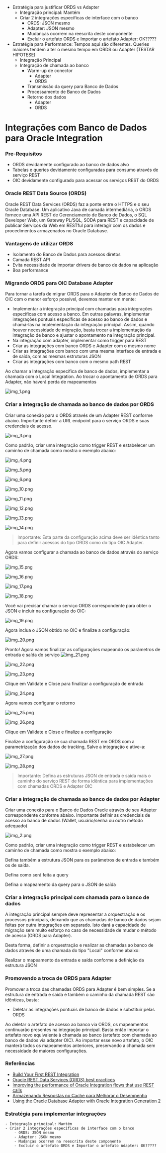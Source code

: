 - Estratégia para justificar ORDS vs Adapter
    - Integração principal: Mantém
    - Criar 2 integrações específicas de interface com o banco
        - ORDS: JSON mesmo
        - Adapter: JSON mesmo
        - Mudanças ocorrem na reescrita deste componente
        - Excluir o artefato ORDS e Importar o artefato Adapter: OK?????
- Estratégia para Performance: Tempos aqui são diferentes. Queries maiores tendem a ter o mesmo tempo em ORDS ou Adapter (TESTAR HIPOTESE)
    - Integração Principal
    - Integração de chamada ao banco
        - Warm-up de conector
            - Adapter
            - ORDS
        - Transmissão da query para Banco de Dados
        - Processamento de Banco de Dados
        - Retorno dos dados
            - Adapter
            - ORDS

# Integrações com Banco de Dados para Oracle Integration

### Pre-Requisitos

- ORDS devidamente configurado ao banco de dados alvo
- Tabelas e queries devidamente configuradas para consumo através de serviço REST
- OIC devidamente configurado para acessar os serviços REST do ORDS

### Oracle REST Data Source (ORDS)

Oracle REST Data Services (ORDS) faz a ponte entre o HTTPS e o seu Oracle Database. Um aplicativo Java de camada intermediária, o ORDS fornece uma API REST de Gerenciamento de Banco de Dados, o SQL Developer Web, um Gateway PL/SQL, SODA para REST e capacidade de publicar Serviços da Web em RESTful para interagir com os dados e procedimentos armazenados no Oracle Database.

### Vantagens de utilizar ORDS

- Isolamento do Banco de Dados para acessos diretos
- Camada REST API 
- Evita necessidade de importar drivers de banco de dados na aplicação
- Boa performance

### Migrando ORDS para OIC Database Adapter

Para tornar a tarefa de migrar ORDS para o Adapter de Banco de Dados de OIC com o menor esforço possível, devemos manter em mente:

- Implementar a integração principal com chamadas para integrações específicas com acesso a banco. Em outras palavras, implementar integrações pontuais específicas de acesso ao banco de dados e chamá-las na implementação da integração principal. Assim, quando houver necessidade de migração, basta trocar a implementação da integração de banco e ajustar o apontamento na integração principal.
- Na integração com adapter, implementar como trigger para REST
- Criar as integrações com banco ORDS e Adapter com o mesmo nome 
- Criar as integrações com banco com uma mesma interface de entrada e de saída, com as mesmas estruturas JSON
- Criar as integrações com banco com o mesmo path REST

Ao chamar a Integração específica de banco de dados, implementar a chamada com o Local Integration.
Ao trocar o apontamento de ORDS para Adapter, não haverá perda de mapeamentos

![img_1.png](img_1.png)

### Criar a integração de chamada ao banco de dados por ORDS

Criar uma conexão para o ORDS através de um Adapter REST conforme abaixo. Importante definir a URL endpoint para o serviço ORDS e suas credenciais de acesso.

![img_3.png](img_3.png)

Como padrão, criar uma integração como trigger REST e estabelecer um caminho de chamada como mostra o exemplo abaixo:

![img_4.png](img_4.png)

![img_5.png](img_5.png)

![img_6.png](img_6.png)

![img_10.png](img_10.png)

![img_11.png](img_11.png)

![img_12.png](img_12.png)

![img_13.png](img_13.png)

![img_14.png](img_14.png)

> Importante: Esta parte da configuração acima deve ser idêntica tanto para definir acessos do tipo ORDS como do tipo OIC Adapter.

Agora vamos configurar a chamada ao banco de dados através do serviço ORDS:

![img_15.png](img_15.png)

![img_16.png](img_16.png)

![img_17.png](img_17.png)

![img_18.png](img_18.png)

Você vai precisar chamar o serviço ORDS correspondente para obter o JSON e incluir na configuração do OIC:

![img_19.png](img_19.png)

Agora inclua o JSON obtido no OIC e finalize a configuração:

![img_20.png](img_20.png)

Pronto! Agora vamos finalizar as cofigurações mapeando os parâmetros de entrada e saída do serviço
![img_21.png](img_21.png)

![img_22.png](img_22.png)

![img_23.png](img_23.png)

Clique em Validate e Close para finalizar a configuração de entrada

![img_24.png](img_24.png)

Agora vamos configurar o retorno

![img_25.png](img_25.png)

![img_26.png](img_26.png)

Clique em Validate e Close e finalize a configuração

Finalize a configuração se sua chamada REST em ORDS com a parametrização dos dados de tracking, Salve a integração e ative-a:

![img_27.png](img_27.png)

![img_28.png](img_28.png)




> Importante: Defina as estruturas JSON de entrada e saída mais o caminho do serviço REST de forma idêntica para implementações com chamadas ORDS e Adapter OIC

### Criar a integração de chamada ao banco de dados por Adapter

Criar uma conexão para o Banco de Dados Oracle através de seu Adapter correspondente conforme abaixo. Importante definir as credenciais de acesso ao banco de dados (Wallet, usuário/senha ou outro método adequado)

![img_2.png](img_2.png)

Como padrão, criar uma integração como trigger REST e estabelecer um caminho de chamada como mostra o exemplo abaixo:

Defina também a estrutura JSON para os parâmetros de entrada e também os de saída.

Defina como será feita a query

Defina o mapeamento da query para o JSON de saída

### Criar a integração principal com chamada para o banco de dados

A integração principal sempre deve representar a orquestração e os processos principais, deixando que as chamadas de banco de dados sejam feitas por outra integrações em separado.
Isto dará a capacidade de migração sem muito esforço no caso de necessidade de mudar o método de acesso (ORDS para Adapter).

Desta forma, definir a orquestração e realizar as chamadas ao banco de dados através de uma chamada do tipo "Local" conforme abaixo:

Realizar o mapeamento da entrada e saída conforme a definição da estrutura JSON

### Promovendo a troca de ORDS para Adapter

Promover a troca das chamadas ORDS para Adapter é bem simples. Se a estrutura de entrada e saída e também o caminho da chamada REST são idênticas, basta:

- Deletar as integrações pontuais de banco de dados e substituir pelas ORDS

Ao deletar o artefato de acesso ao banco via ORDS, os mapeamentos continuarão presentes na integração principal. Basta então importar o artefato novo equivalente à chamada ao banco (artefato com chamada ao banco de dados via adapter OIC). Ao importar esse novo artefato, o OIC manterá todos os mapeamentos anteriores, preservando a chamada sem necessidade de maiores configurações.

### Referências

* [Build Your First REST Integration](https://apexapps.oracle.com/pls/apex/f?p=44785:50:106332613417553:::50:P50_COURSE_ID,P50_EVENT_ID:344,6079)
* [Oracle REST Data Services (ORDS) best practices](https://www.oracle.com/database/technologies/appdev/rest/best-practices/)
* [Improving the performance of Oracle Integration flows that use REST calls](https://www.ateam-oracle.com/post/improving-the-performance-of-oracle-integration-flows-that-use-rest-calls)
* [Armazenando Respostas no Cache para Melhorar o Desempenho](https://docs.oracle.com/pt-br/iaas/Content/APIGateway/Tasks/apigatewayresponsecaching.htm)
* [Using the Oracle Database Adapter with Oracle Integration Generation 2](https://docs.oracle.com/en/cloud/paas/integration-cloud/database-adapter/index.html#Oracle®-Cloud)

### Estratégia para implementar integrações 

    - Integração principal: Mantém
    - Criar 2 integrações específicas de interface com o banco
        - ORDS: JSON mesmo
        - Adapter: JSON mesmo
        - Mudanças ocorrem na reescrita deste componente
        - Excluir o artefato ORDS e Importar o artefato Adapter: OK?????



